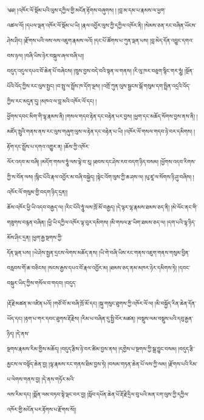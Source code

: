 ﻿  
༄༅། །འཁོར་ལོ་སྡོམ་པའི་ལུས་དཀྱིལ་གྱི་མངོན་རྟོགས་བཞུགས། ། །བླ་མ་དམ་པ་རྣམས་ལ་ཕྱག་  
འཚལ་ལོ། །དཔལ་ལྡན་འཁོར་ལོ་སྡོམ་པ་ཡི། །རྣལ་འབྱོར་ལུས་ཀྱི་དཀྱིལ་འཁོར་ནི། །སེམས་ཅན་རང་བཞིན་ཡོངས་ཤེས་ཤིང། །རྫོགས་པའི་ལས་ལས་འཇུག་རྣམས་ལའོ། །དང་པོ་ཚོགས་པ་ཀུན་ལྡན་པས། །བླ་མེད་དོན་འབྱུང་དགའ་བས་ཉལ། །བཞི་ཡིས་ཉེར་བསྐུལ་ཞལ་བཞི་པ།།  
བདུད་འདུལ་དཔའ་བོ་ཆེན་པོ་བཞེངས། །ཁྲུས་བྱས་བདེ་བའི་སྟན་ལ་གནས། །རི་ལུ་ཁར་བཅུག་སྙིང་གར་ཧཱུཾ། །སྔོན་པོའི་འོད་ཀྱིས་རང་ལུས་སྤྱང། །བ་སྤུ་ལ་སྤྲོས་ཁ་དོག་ལྔས། །འགྲོ་ཀུན་ལུས་སྦྱངས་སྒོ་གསུམ་དག་སྤྲིན་འདྲའི་འོད་ཀྱིས་རང་མདུན་དུ། །མཁའ་ལ་བླ་མའི་འཁོར་ལོ་དང། །  
ཕྱོགས་དབང་མིག་གི་ལྷ་རྣམས་ནི། །གསལ་གདབ་རྟེན་དང་བརྟེན་པར་བྱས། །ཕྱག་དང་མཆོད་སོགས་བྱས་ནས་ནི། །མཛོད་སྤུའི་གནས་ནས་རང་ལུས་གཞུག་ལུས་ལ་རྟེན་དང་བརྟེན་པ་ཡི། །འཁོར་ལོ་གསལ་གདབ་ཉེ་བར་དམིགས། །རྟོག་དང་སྤྲོས་པ་དགའ་འགྱུར་ན། །ཆོས་ཀྱི་འཁོར་  
ལོར་འདབ་མ་བཞི། །མདོག་གསལ་ཧཱུཾ་ལས་ལྟེ་བ་རུ། །ཐབས་དང་ཤེས་རབ་བདག་ཉིད་བསམ། །ཕྱོགས་འདབ་རིགས་ཀྱི་ས་བོན་ལས། །སྙིང་པོའི་རྣལ་འབྱོར་མ་བཞི་བསྐྱེད། །སྟེང་འོག་ལུས་ཀྱི་ཆ་ཤས་ལ། །པུ་ཛཱ་ལ་སོགས་ཉི་ཤུ་བཞིས། །འཁོར་ལོ་གསུམ་གྱི་བདག་ཉིད་དྲན།།  
ཆོས་འཁོར་ཕྱི་ཡི་འདབ་བརྒྱད་ལ། །རིང་པོའི་ཧཱུཾ་ལས་ཁྲོ་མོ་བརྒྱད། །དེ་ལྟར་ལྷ་རྣམས་ཐམས་ཅད་ནི། །མེ་ལོང་ནང་གི་གཟུགས་བརྙན་བཞིན། །ཕྱི་ཡི་དཀྱིལ་འཁོར་ལྟ་བུར་དམིགས། །མི་གསལ་རྩ་ཡིག་ཐམས་ཅད་ལ། །དག་པའི་ལྷ་ཉིད་མོས་ཤིང་དྲན། །ཕྱག་རྒྱ་སྔགས་ཀྱི་  
དོན་ལྡན་པས། །ཡེ་ཤེས་སྤྱན་དྲངས་ལེགས་མཆོད་ནས། །ཡི་གེ་བཞི་ཡིས་རང་གནས་འཇུག་གནས་གསུམ་བྱིན་བརླབས་གོ་ཆ་བཅིངས། །སངས་རྒྱས་དཔའ་བོ་རྣལ་འབྱོར་མ། །ཐམས་ཅད་ནམ་མཁར་ཉེར་དམིགས་ཏེ། །དབང་བསྐུར་ཡིད་ཀྱིས་གསོལ་བ་གདབ། །བདུད་  
  
།རྡོ་རྗེ་མཚན་མ་འཛིན་པའོ། །གཙོ་བོ་མ་བཞི་ཁྲོ་མོ་དང། །སྐུ་གསུང་ཐུགས་ཀྱི་འཁོར་ལོ་ལ། །མི་བསྐྱོད་རིན་ཆེན་དོན་ཡོད་དང། །རྟག་པ་གར་དབང་ཐུགས་རྡོ་རྗེས། །རིམ་པ་བཞིན་དུ་སྤྱི་བོར་མཚན། །བསྡུས་ལམ་བསྡུས་པའི་དབུ་རྒྱན་ཉིད། །དེ་ནས་  
སྔགས་རྣམས་རིམ་གྱིས་མཆོད། །བདུད་རྩིས་ཉེ་བར་ཚིམ་བྱས་ནས། །དགྱེས་པ་སྔགས་ཀྱི་སྒྲ་བྱུང་བསམ། །བདུད་རྩི་མྱངས་ལ་བསྟོད་ཆེན་བྱ། །ལྷ་རྣམས་རང་གནས་ཐིམ་བྱས་ཏེ། །བསམ་གཏན་ཆེན་པོ་ལས་ཀྱི་ལམ། །རྫོགས་པའི་རིམ་པ་ལེགས་གནས་བྱ། །དེ་ནས་གཏོར་མའི་  
ལས་རིམ་དང། །སྨོན་ལམ་བཏབ་སྟེ་ལྡང་བར་བྱ། །སློབ་དཔོན་ཆེན་པོ་རྡོ་རྗེ་དྲིལ་བུ་པའི་མན་ངག་ལུས་ཀྱི་དཀྱིལ་འཁོར་གྱི་མངོན་པར་རྟོགས་པ་རྫོགས་སོ།།  
  
  
